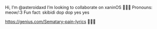 Hi, I’m @asteroidaxd
I’m looking to collaborate on xaninOS 🖤🖤🖤
Pronouns: meow/:3
Fun fact: skibidi dop dop yes yes

https://genius.com/Sematary-pain-lyrics 💯💯💯
